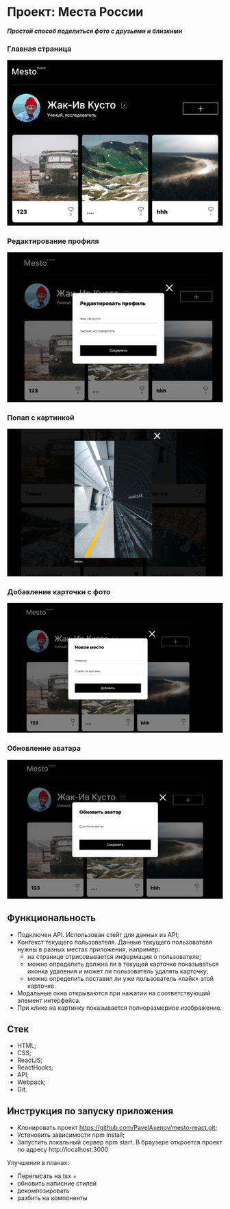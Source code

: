 # Проект: Места России

**_Простой способ поделиться фото с друзьями и близкими_**
### Главная страница
![Главная](https://github.com/PavelAxenov/mesto-react/raw/main/src/images/Scrin_1.png)
### Редактирование профиля
![Профиль](https://github.com/PavelAxenov/mesto-react/raw/main/src/images/profileNew.png)
### Попап с картинкой
![Картинка](https://github.com/PavelAxenov/mesto-react/raw/main/src/images/Metro.png)
### Добавление карточки с фото
![Добавить место](https://github.com/PavelAxenov/mesto-react/raw/main/src/images/newPlace.png)
### Обновление аватара
![Обновить аватар](https://github.com/PavelAxenov/mesto-react/raw/main/src/images/avatar.png)


## Функциональность

* Подключен API. Использован стейт для данных из API;
* Контекст текущего пользователя. Данные текущего пользователя нужны в разных местах приложения, например:
    * на странице отрисовывается информация о пользователе;
    * можно определить должна ли в текущей карточке показываться иконка   удаления и может ли пользователь удалять карточку;
    * можно определить поставил ли уже пользователь «лайк» этой карточке.
* Модальные окна открываются при нажатии на соответствующий элемент интерфейса.
* При клике на картинку показывается полноразмерное изображение.

## Стек
* HTML;
* CSS;
* ReactJS;
* ReactHooks;
* API;
* Webpack;
* Git.

## Инструкция по запуску приложения
* Клонировать проект https://github.com/PavelAxenov/mesto-react.git;
* Установить зависимости npm install;
* Запустить локальный сервер npm start. В браузере откроется проект по адресу http://localhost:3000


Улучшения в планах:
* Переписать на tsx +
* обновить написние стилей
* декомпозировать
* разбить на компоненты